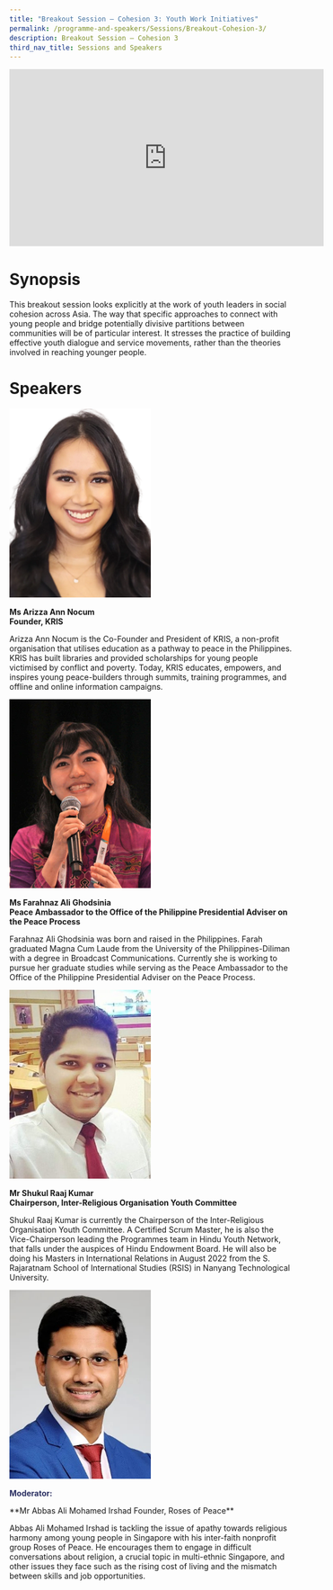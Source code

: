 ```yaml
---
title: "Breakout Session – Cohesion 3: Youth Work Initiatives"
permalink: /programme-and-speakers/Sessions/Breakout-Cohesion-3/
description: Breakout Session – Cohesion 3
third_nav_title: Sessions and Speakers
---
```


<div class="bp-youtube">

<iframe width="560" height="315" src="https://www.youtube.com/embed/sRpsZBDwWNI" title="YouTube video player" frameborder="0" allow="accelerometer; autoplay; clipboard-write; encrypted-media; gyroscope; picture-in-picture" allowfullscreen></iframe>

</div>

# Synopsis
This breakout session looks explicitly at the work of youth leaders in social cohesion across Asia. The way that specific approaches to connect with young people and bridge potentially divisive partitions between communities will be of particular interest. It stresses the practice of building effective youth dialogue and service movements, rather than the theories involved in reaching younger people.
# Speakers
<img src="/images/Arizza%20Nocum.png"
     style="width:50%" />

**Ms Arizza Ann Nocum  
Founder, KRIS**

Arizza Ann Nocum is the Co-Founder and President of KRIS, a non-profit organisation that utilises education as a pathway to peace in the Philippines. KRIS has built libraries and provided scholarships for young people victimised by conflict and poverty. Today, KRIS educates, empowers, and inspires young peace-builders through summits, training programmes, and offline and online information campaigns.

<img src="/images/Farahnaz.jpg"
     style="width:50%" />

**Ms Farahnaz Ali Ghodsinia  
Peace Ambassador to the Office of the Philippine Presidential Adviser on the Peace Process**

Farahnaz Ali Ghodsinia was born and raised in the Philippines. Farah graduated Magna Cum Laude from the University of the Philippines-Diliman with a degree in Broadcast Communications. Currently she is working to pursue her graduate studies while serving as the Peace Ambassador to the Office of the Philippine Presidential Adviser on the Peace Process.

<img src="/images/Shukul%20Raaj%20Kumar.jpg"
     style="width:50%" />

**Mr Shukul Raaj Kumar  
Chairperson, Inter-Religious Organisation Youth Committee**
   
Shukul Raaj Kumar is currently the Chairperson of the Inter-Religious Organisation Youth Committee. A Certified Scrum Master, he is also the Vice-Chairperson leading the Programmes team in Hindu Youth Network, that falls under the auspices of Hindu Endowment Board. He will also be doing his Masters in International Relations in August 2022 from the S. Rajaratnam School of International Studies (RSIS) in Nanyang Technological University.

<img src="/images/Irshad.jpg"
     style="width:50%" />

<p style="color:#2B3062"><b>Moderator:</b></p>**Mr Abbas Ali Mohamed Irshad  
Founder, Roses of Peace**

Abbas Ali Mohamed Irshad is tackling the issue of apathy towards religious harmony among young people in Singapore with his inter-faith nonprofit group Roses of Peace. He encourages them to engage in difficult conversations about religion, a crucial topic in multi-ethnic Singapore, and other issues they face such as the rising cost of living and the mismatch between skills and job opportunities.
